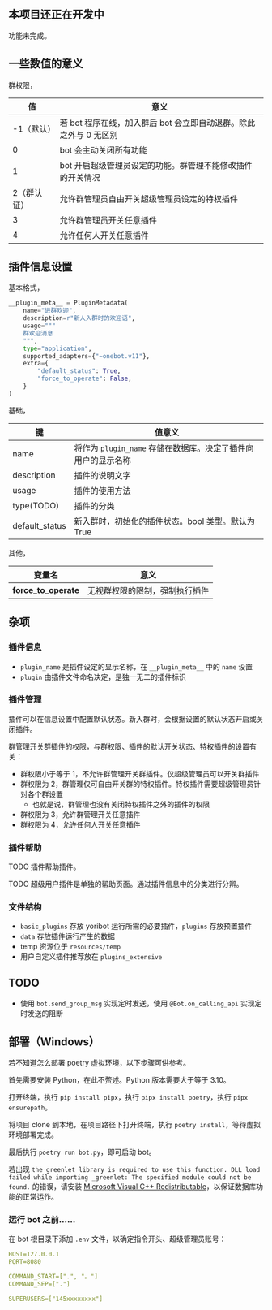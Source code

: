 ## 本项目还正在开发中

功能未完成。

## 一些数值的意义

群权限，

| 值          | 意义                                                              |
| ----------- | ----------------------------------------------------------------- |
| -1（默认）  | 若 bot 程序在线，加入群后 bot 会立即自动退群。除此之外与 0 无区别 |
| 0           | bot 会主动关闭所有功能                                            |
| 1           | bot 开启超级管理员设定的功能。群管理不能修改插件的开关情况        |
| 2（群认证） | 允许群管理员自由开关超级管理员设定的特权插件                      |
| 3           | 允许群管理员开关任意插件                                          |
| 4           | 允许任何人开关任意插件                                            |

## 插件信息设置

基本格式，

```python
__plugin_meta__ = PluginMetadata(
    name="进群欢迎",
    description=r"新人入群时的欢迎语",
    usage="""
    群欢迎消息
    """,
    type="application",
    supported_adapters={"~onebot.v11"},
    extra={
        "default_status": True,
        "force_to_operate": False,
    }
)
```

基础，

| 键             | 值意义                                                        |
| -------------- | ------------------------------------------------------------- |
| name           | 将作为 `plugin_name` 存储在数据库。决定了插件向用户的显示名称 |
| description    | 插件的说明文字                                                |
| usage          | 插件的使用方法                                                |
| type(TODO)     | 插件的分类                                                    |
| default_status | 新入群时，初始化的插件状态。bool 类型。默认为 True            |

其他，

| 变量名               | 意义                           |
| -------------------- | ------------------------------ |
| __force_to_operate__ | 无视群权限的限制，强制执行插件 |

## 杂项

### 插件信息

- `plugin_name` 是插件设定的显示名称，在 `__plugin_meta__` 中的 `name` 设置
- `plugin` 由插件文件命名决定，是独一无二的插件标识

### 插件管理

插件可以在信息设置中配置默认状态。新入群时，会根据设置的默认状态开启或关闭插件。

群管理开关群插件的权限，与群权限、插件的默认开关状态、特权插件的设置有关：

- 群权限小于等于 1，不允许群管理开关群插件。仅超级管理员可以开关群插件
- 群权限为 2，群管理仅可自由开关群的特权插件。特权插件需要超级管理员针对各个群设置
  - 也就是说，群管理也没有关闭特权插件之外的插件的权限
- 群权限为 3，允许群管理开关任意插件
- 群权限为 4，允许任何人开关任意插件

### 插件帮助

TODO 插件帮助插件。

TODO 超级用户插件是单独的帮助页面。通过插件信息中的分类进行分辨。

### 文件结构

- `basic_plugins` 存放 yoribot 运行所需的必要插件，`plugins` 存放预置插件
- `data` 存放插件运行产生的数据
- temp 资源位于 `resources/temp`
- 用户自定义插件推荐放在 `plugins_extensive`

## TODO

- 使用 `bot.send_group_msg` 实现定时发送，使用 `@Bot.on_calling_api` 实现定时发送的阻断

## 部署（Windows）

若不知道怎么部署 poetry 虚拟环境，以下步骤可供参考。

首先需要安装 Python，在此不赘述。Python 版本需要大于等于 3.10。

打开终端，执行 `pip install pipx`，执行 `pipx install poetry`，执行 `pipx ensurepath`。

将项目 clone 到本地，在项目路径下打开终端，执行 `poetry install`，等待虚拟环境部署完成。

最后执行 `poetry run bot.py`，即可启动 bot。

若出现 `the greenlet library is required to use this function. DLL load failed while importing _greenlet: The specified module could not be found.` 的错误，请安装 [Microsoft Visual C++ Redistributable](https://learn.microsoft.com/en-US/cpp/windows/latest-supported-vc-redist?view=msvc-170)，以保证数据库功能的正常运作。

### 运行 bot 之前……

在 bot 根目录下添加 `.env` 文件，以确定指令开头、超级管理员账号：

```yml
HOST=127.0.0.1
PORT=8080

COMMAND_START=[".", "。"]
COMMAND_SEP=["."]

SUPERUSERS=["145xxxxxxxx"]
```
